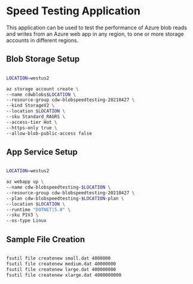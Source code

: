 # Speed Testing Application

This application can be used to test the performance of Azure blob reads and writes
from an Azure web app in any region, to one or more storage accounts in different 
regions.

## Blob Storage Setup

```bash

LOCATION=westus2

az storage account create \
--name cdwblobs$LOCATION \
--resource-group cdw-blobspeedtesting-20210427 \
--kind StorageV2 \
--location $LOCATION \
--sku Standard_RAGRS \
--access-tier Hot \
--https-only true \
--allow-blob-public-access false

```

## App Service Setup

```bash

LOCATION=westus2

az webapp up \
--name cdw-blobspeedtesting-$LOCATION \
--resource-group cdw-blobspeedtesting-20210427 \
--plan cdw-blobspeedtesting-$LOCATION-plan \
--location $LOCATION \
--runtime "DOTNET|5.0" \
--sku P1V3 \
--os-type Linux

```

## Sample File Creation

```cmd

fsutil file createnew small.dat 4000000
fsutil file createnew medium.dat 40000000
fsutil file createnew large.dat 400000000
fsutil file createnew xlarge.dat 4000000000

```
